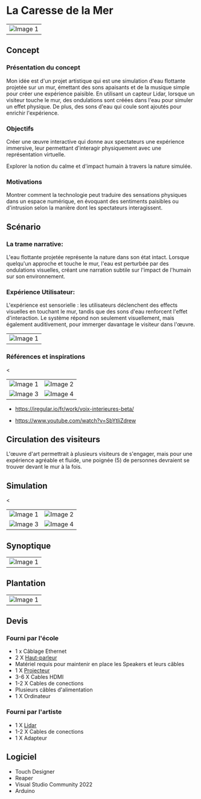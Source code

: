 # La Caresse de la Mer

<table>
  <tr>
    <td><img src="images for water/Screenshot 2024-11-03 210253.png" alt="Image 1" ></td>
  </tr>
</table>

## Concept

### Présentation du concept
Mon idée est d'un projet artistique qui est une simulation d'eau flottante projetée sur un mur, émettant des sons apaisants et de la musique simple pour créer une expérience paisible. En utilisant un capteur Lidar, lorsque un visiteur touche le mur, des ondulations sont créées dans l'eau pour simuler un effet physique. De plus, des sons d'eau qui coule sont ajoutés pour enrichir l'expérience.

### Objectifs
Créer une œuvre interactive qui donne aux spectateurs une expérience immersive, leur permettant d'interagir physiquement avec une représentation virtuelle.

Explorer la notion du calme et d'impact humain à travers la nature simulée.

### Motivations
Montrer comment la technologie peut traduire des sensations physiques dans un espace numérique, en évoquant des sentiments paisibles ou d'intrusion selon la manière dont les spectateurs interagissent.

## Scénario

### La trame narrative:

L'eau flottante projetée représente la nature dans son état intact. Lorsque quelqu'un approche et touche le mur, l'eau est perturbée par des ondulations visuelles, créant une narration subtile sur l'impact de l'humain sur son environnement.

### Expérience Utilisateur:

L'expérience est sensorielle : les utilisateurs déclenchent des effects visuelles en touchant le mur, tandis que des sons d'eau renforcent l'effet d'interaction. Le système répond non seulement visuellement, mais également auditivement, pour immerger davantage le visiteur dans l'œuvre.


<table>
  <tr>
    <td><img src="images for water/index.png" alt="Image 1" ></td>
  </tr>
  
</table>

### Références et inspirations

<table>
  <tr>
    <td><img src="images for water/1.jpg" alt="Image 1" ></td>
    <<td><img src="images for water/2.jpg" alt="Image 2" ></td>
  </tr>
    
  <tr>
    <td><img src="images for water/3.jpg" alt="Image 3" ></td>
    <td><img src="images for water/4.jpg" alt="Image 4" ></td>
  </tr>
</table>

* https://iregular.io/fr/work/voix-interieures-beta/

* https://www.youtube.com/watch?v=SbYtIiZdrew


## Circulation des visiteurs
L'œuvre d'art permettrait à plusieurs visiteurs de s'engager, mais pour une expérience agréable et fluide, une poignée (5) de personnes devraient se trouver devant le mur à la fois.


## Simulation
<table>
  <tr>
    <td><img src="images for water/Render1.png" alt="Image 1" ></td>
    <<td><img src="images for water/Render2.png" alt="Image 2" ></td>
  </tr>
    
  <tr>
    <td><img src="images for water/Render3.png" alt="Image 3" ></td>
    <td><img src="images for water/Render4.png" alt="Image 4" ></td>
  </tr>
</table>

## Synoptique

<table>
  <tr>
    <td><img src="images for water/Syno.png" alt="Image 1" ></td>
  </tr>
</table>


## Plantation
<table>
  <tr>
    <td><img src="images for water/plan.png" alt="Image 1" ></td>
  </tr>
</table>




## Devis

### Fourni par l'école
* 1 x Câblage Ethernet
* 2 X [Haut-parleur](https://www.genelec.com/8040b)
* Matériel requis pour maintenir en place les Speakers et leurs câbles
* 1 X [Projecteur](https://www.amazon.ca/Officially-Aurzen-Supported-Projector-Bluetooth/dp/B0D3T44YZ2)
* 3-6 X Cables HDMI
* 1-2 X Cables de conections
* Plusieurs câbles d'alimentation
* 1 X Ordinateur 

### Fourni par l'artiste
* 1 X [Lidar](https://www.amazon.ca/youyeetoo-RPLIDAR-Scanner-Measuring-Distance/dp/B0B46MG65X) 
* 1-2 X Cables de conections
* 1 X Adapteur

## Logiciel
* Touch Designer
* Reaper
* Visual Studio Community 2022
* Arduino





